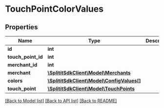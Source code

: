 # TouchPointColorValues

## Properties
Name | Type | Description | Notes
------------ | ------------- | ------------- | -------------
**id** | **int** |  | 
**touch_point_id** | **int** |  | 
**merchant_id** | **int** |  | [optional] 
**merchant** | [**\SplititSdkClient\Model\Merchants**](Merchants.md) |  | [optional] 
**colors** | [**\SplititSdkClient\Model\ConfigValues[]**](ConfigValues.md) |  | [optional] 
**touch_point** | [**\SplititSdkClient\Model\TouchPoints**](TouchPoints.md) |  | [optional] 

[[Back to Model list]](../README.md#documentation-for-models) [[Back to API list]](../README.md#documentation-for-api-endpoints) [[Back to README]](../README.md)



